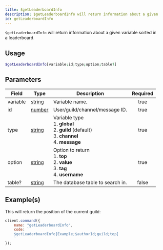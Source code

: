```yaml
---
title: $getLeaderboardInfo
description: $getLeaderboardInfo will return information about a given variable sorted in a leaderboard.
id: getLeaderboardInfo
---
```


`$getLeaderboardInfo` will return information about a given variable sorted in a leaderboard.

## Usage

```php
$getLeaderboardInfo[variable;id;type;option;table?]
```

## Parameters

| Field    | Type                                                                                              | Description                                                                                                  | Required |
| -------- | ------------------------------------------------------------------------------------------------- | ------------------------------------------------------------------------------------------------------------ | :------: |
| variable | [string](https://developer.mozilla.org/en-US/docs/Web/JavaScript/Reference/Global_Objects/String) | Variable name.                                                                                               |   true   |
| id       | [number](https://developer.mozilla.org/en-US/docs/Web/JavaScript/Reference/Global_Objects/Number) | User/guild/channel/message ID.                                                                               |   true   |
| type     | [string](https://developer.mozilla.org/en-US/docs/Web/JavaScript/Reference/Global_Objects/String) | Variable type <br /> 1. **global** <br /> 2. **guild** (default) <br /> 3. **channel** <br /> 4. **message** |   true   |
| option   | [string](https://developer.mozilla.org/en-US/docs/Web/JavaScript/Reference/Global_Objects/String) | Option to return <br /> 1. **top** <br /> 2. **value** <br /> 3. **tag** <br /> 4. **username**              |   true   |
| table?   | [string](https://developer.mozilla.org/en-US/docs/Web/JavaScript/Reference/Global_Objects/String) | The database table to search in.                                                                             |  false   |

## Example(s)

This will return the position of the current guild:

```javascript
client.command({
    name: "getLeaderboardInfo",
    code: `
    $getLeaderboardInfo[Example;$authorId;guild;top]
    `
});
```
